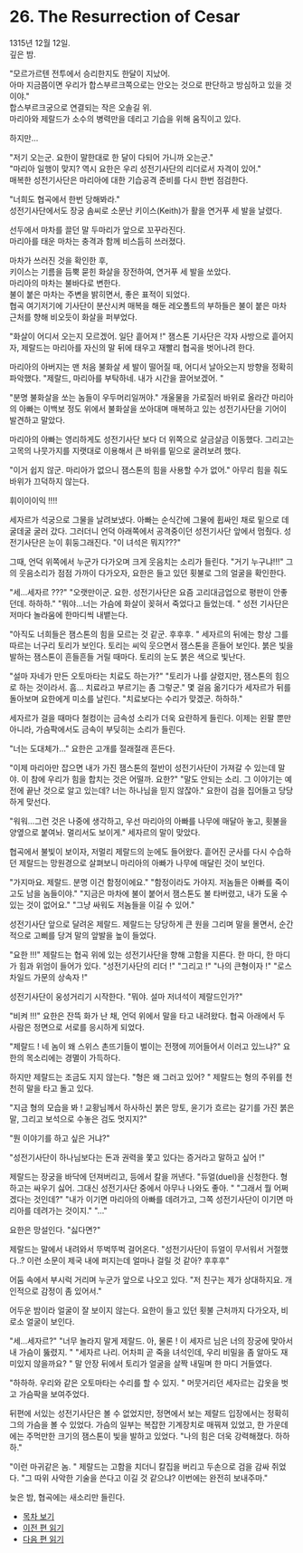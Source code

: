 # 26. The Resurrection of Cesar  

1315년 12월 12일.  
깊은 밤.  

"모르가르텐 전투에서 승리한지도 한달이 지났어.  
아마 지금쯤이면 우리가 합스부르크쪽으로는 안오는 것으로 판단하고 방심하고 있을 것이야."  
합스부르크궁으로 연결되는 작은 오솔길 위.  
마리아와 제랄드가 소수의 병력만을 데리고 기습을 위해 움직이고 있다.  

하지만...  

"저기 오는군. 요한이 말한대로 한 달이 다되어 가니까 오는군."  
"마리아 일행이 맞지? 역시 요한은 우리 성전기사단의 리더로서 자격이 있어."  
매복한 성전기사단은 마리아에 대한 기습공격 준비를 다시 한번 점검한다.  

"너희도 협곡에서 한번 당해봐라."  
성전기사단에서도 장궁 솜씨로 소문난 키이스(Keith)가 활을 연거푸 세 발을 날렸다.  

선두에서 마차를 끌던 말 두마리가 앞으로 꼬꾸라진다.  
마리아를 태운 마차는 충격과 함께 비스듬히 쓰러졌다.  

마차가 쓰러진 것을 확인한 후,  
키이스는 기름을 듬뿍 묻힌 화살을 장전하여, 연거푸 세 발을 쏘았다.  
마리아의 마차는 불바다로 변한다.  
불이 붙은 마차는 주변을 밝히면서, 좋은 표적이 되었다.  
협곡 여기저기에 기사단이 분산시켜 매복을 해둔 레오폴트의 부하들은 불이 붙은 마차 근처를 향해 비오듯이 화살을 퍼부었다.  

"화살이 어디서 오는지 모르겠어. 일단 흩어져 !"
잼스톤 기사단은 각자 사방으로 흩어지자, 제랄드는 마리아를 자신의 말 뒤에 태우고 재빨리 협곡을 벗어나려 한다.

마리아의 아버지는 맨 처음 불화살 세 발이 떨어질 때, 어디서 날아오는지 방향을 정확히 파악했다.
"제랄드, 마리아를 부탁하네. 내가 시간을 끌어보겠어. "

"분명 불화살을 쏘는 놈들이 우두머리일꺼야."
개울물을 가로질러 바위로 올라간 마리아의 아빠는 이백보 정도 위에서 불화살을 쏘아대며 매복하고 있는 성전기사단을 기어이 발견하고 말았다.

마리아의 아빠는 영리하게도 성전기사단 보다 더 위쪽으로 살금살금 이동했다.
그리고는 고목의 나뭇가지를 지랫대로 이용해서 큰 바위를 밑으로 굴려보려 했다.

"이거 쉽지 않군. 마리아가 없으니 잼스톤의 힘을 사용할 수가 없어."
아무리 힘을 줘도 바위가 끄덕하지 않는다.

휘이이이익 !!!!

세자르가 석궁으로 그물을 날려보냈다.
아빠는 순식간에 그물에 휩싸인 채로 밑으로 데굴데굴 굴러 갔다.
그러더니 언덕 아래쪽에서 공격중이던 성전기사단 앞에서 멈췄다.
성전기사단은 눈이 휘둥그래진다.
"이 녀석은 뭐지???"

그때, 언덕 위쪽에서 누군가 다가오며 크게 웃음치는 소리가 들린다.
"거기 누구냐!!!"
그의 웃음소리가 점점 가까이 다가오자, 요한은 들고 있던 횟불로 그의 얼굴을 확인한다.

"세...세자르 ???"
"오랫만이군. 요한. 성전기사단은 요즘 고리대금업으로 평판이 안좋던데. 하하하."
"뭐야...너는 가슴에 화살이 꽂혀서 죽었다고 들었는데. "
성전 기사단은 저마다 놀라움에 한마디씩 내뱉는다.

"아직도 너희들은 잼스톤의 힘을 모르는 것 같군. 후후후. "
세자르의 뒤에는 항상 그를 따르는 너구리 토리가 보인다.
토리는 씨익 웃으면서 잼스톤을 흔들어 보인다.
붉은 빛을 발하는 잼스톤이 흔들흔들 거릴 때마다. 토리의 눈도 붉은 색으로 빛난다.

"설마 자네가 만든 오토마타는 치료도 하는가?"
"토리가 나를 살렸지만, 잼스톤의 힘으로 하는 것이라서. 흠... 치료라고 부르기는 좀 그렇군."
몇 걸음 옮기다가 세자르가 뒤를 돌아보며 요한에게 미소를 날린다.
"치료보다는 수리가 맞겠군. 하하하."

세자르가 걸을 때마다 철컹이는 금속성 소리가 더욱 요란하게 들린다.
이제는 왼팔 뿐만 아니라, 가슴팍에서도 금속이 부딪히는 소리가 들린다.

"너는 도대체가..."
요한은 고개를 절래절래 흔든다.

"이제 마리아만 잡으면 내가 가진 잼스톤의 절반이 성전기사단이 가져갈 수 있는데 말야.
이 참에 우리가 힘을 합치는 것은 어떨까. 요한?"
"말도 안되는 소리. 그 이야기는 예전에 끝난 것으로 알고 있는데? 너는 하나님을 믿지 않잖아."
요한이 검을 집어들고 당당하게 맞선다.

"워워...그런 것은 나중에 생각하고, 우선 마리아의 아빠를 나무에 매달아 놓고, 횟불을 양옆으로 붙여놔. 멀리서도 보이게."
세자르의 말이 맞았다.

협곡에서 불빛이 보이자, 저멀리 제랄드의 눈에도 들어왔다.
흩어진 군사를 다시 수습하던 제랄드는 망원경으로 살펴보니 마리아의 아빠가 나무에 매달린 것이 보인다.

"가지마요. 제랄드. 분명 이건 함정이에요."
"함정이라도 가야지. 저놈들은 아빠를 죽이고도 남을 놈들이야."
"지금은 마차에 불이 붙어서 잼스톤도 불 타버렸고, 내가 도울 수 있는 것이 없어요."
"그냥 싸워도 저놈들을 이길 수 있어."

성전기사단 앞으로 달려온 제랄드.
제랄드는 당당하게 큰 원을 그리며 말을 몰면서,
순간적으로 고삐를 당겨 말의 앞발을 높이 들었다.

"요한 !!!"
제랄드는 협곡 위에 있는 성전기사단을 향해 고함을 지른다.
한 마디, 한 마디가 힘과 위엄이 들어가 있다.
"성전기사단의 리더 !" "그리고 !" "나의 큰형이자 !" "로스차일드 가문의 상속자 !"

성전기사단이 웅성거리기 시작한다.
"뭐야. 설마 저녀석이 제랄드인가?"

"비켜 !!!"
요한은 잔뜩 화가 난 채, 언덕 위에서 말을 타고 내려왔다.
협곡 아래에서 두 사람은 정면으로 서로를 응시하게 되었다.

"제랄드 ! 네 놈이 왜 스위스 촌뜨기들이 벌이는 전쟁에 끼어들어서 이러고 있느냐?"
요한의 목소리에는 경멸이 가득하다.

하지만 제랄드는 조금도 지지 않는다.
"형은 왜 그러고 있어? "
제랄드는 형의 주위를 천천히 말을 타고 돌고 있다.

"지금 형의 모습을 봐 !
교황님께서 하사하신 붉은 망토,
윤기가 흐르는 갈기를 가진 붉은 말,
그리고 보석으로 수놓은 검도 멋지지?"

"뭔 이야기를 하고 싶은 거냐?"

"성전기사단이 하나님보다는 돈과 권력을 쫓고 있다는 증거라고 말하고 싶어 !"

제랄드는 장궁을 바닥에 던져버리고, 등에서 칼을 꺼낸다.
"듀얼(duel)을 신청한다. 형하고는 싸우기 싫어. 그대신 성전기사단 중에서 아무나 나와도 좋아. "
"그래서 뭘 어쩌겠다는 것인데?"
"내가 이기면 마리아의 아빠를 데려가고, 그쪽 성전기사단이 이기면 마리아를 데려가는 것이지."
"..."

요한은 망설인다.
"싫다면?"

제랄드는 말에서 내려와서 뚜벅뚜벅 걸어온다.
"성전기사단이 듀얼이 무서워서 거절했다..?
이런 소문이 제국 내에 퍼지는데 얼마나 걸릴 것 같아? 후후후"

어둠 속에서 부시럭 거리며 누군가 앞으로 나오고 있다.
"저 친구는 제가 상대하지요. 개인적으로 감정이 좀 있어서."

어두운 밤이라 얼굴이 잘 보이지 않는다.
요한이 들고 있던 횟불 근처까지 다가오자, 비로소 얼굴이 보인다.

"세...세자르?"
"너무 놀라지 말게 제랄드. 아, 물론 ! 이 세자르 님은 너의 장궁에 맞아서 내 가슴이 뚫렸지. "
"세자르 나리. 어차피 곧 죽을 녀석인데, 우리 비밀을 좀 알아도 재미있지 않을까요? "
말 안장 뒤에서 토리가 얼굴을 살짝 내밀며 한 마디 거들였다.

"하하하. 우리와 같은 오토마타는 수리를 할 수 있지. "
머뭇거리던 세자르는 갑옷을 벗고 가슴팍을 보여주었다.

뒤편에 서있는 성전기사단은 볼 수 없었지만,
정면에서 보는 제랄드 입장에서는 정확히 그의 가슴을 볼 수 있었다.
가슴의 일부는 복잡한 기계장치로 매꿔져 있었고,
한 가운데에는 주먹만한 크기의 잼스톤이 빛을 발하고 있었다.
"나의 힘은 더욱 강력해졌다. 하하하."

"이런 마귀같은 놈. " 제랄드는 고함을 치더니 칼집을 버리고 두손으로 검을 감싸 쥐었다.
"그 따위 사악한 기술을 쓴다고 이길 것 같으냐? 이번에는 완전히 보내주마."

늦은 밤, 협곡에는 새소리만 들린다.



* [목차 보기](content_kr.md) <br>
* [이전 편 읽기](/01_gemston/KR/KR_24-25.md)
* [다음 편 읽기](/01_gemston/KR/KR_27.md)